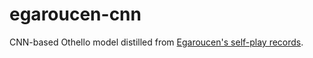 # egaroucen-cnn
CNN-based Othello model distilled from [Egaroucen's self-play records](https://github.com/Nyanyan/Egaroucen/tree/main/records).